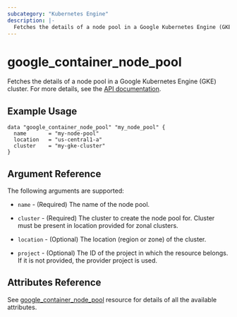 ```yaml
---
subcategory: "Kubernetes Engine"
description: |-
  Fetches the details of a node pool in a Google Kubernetes Engine (GKE) cluster.
---
```


# google_container_node_pool

Fetches the details of a node pool in a Google Kubernetes Engine (GKE) cluster. For more details, see the [API documentation](https://cloud.google.com/kubernetes-engine/docs/reference/rest/v1/projects.locations.clusters.nodePools).

## Example Usage

```hcl
data "google_container_node_pool" "my_node_pool" {
  name       = "my-node-pool"
  location   = "us-central1-a"
  cluster    = "my-gke-cluster"
}
```

## Argument Reference

The following arguments are supported:

* `name` -
  (Required)
  The name of the node pool.

* `cluster` -
  (Required)
  The cluster to create the node pool for. Cluster must be present in location provided for zonal clusters.

* `location` -
  (Optional)
  The location (region or zone) of the cluster.

* `project` - 
  (Optional) 
  The ID of the project in which the resource belongs. If it is not provided, the provider project is used.

## Attributes Reference

See [google_container_node_pool](https://registry.terraform.io/providers/hashicorp/google/latest/docs/resources/container_node_pool) resource for details of all the available attributes.
